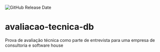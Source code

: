![[GitHub Release Date](https://img.shields.io/github/release-date/dropbox/dropbox-sdk-java)](https://img.shields.io/github/release-date/roberthcorgosinho/avaliacao-tecnica-db?style=flat-square)
# avaliacao-tecnica-db
Prova de avaliação técnica como parte de entrevista para uma empresa de consultoria e software house
